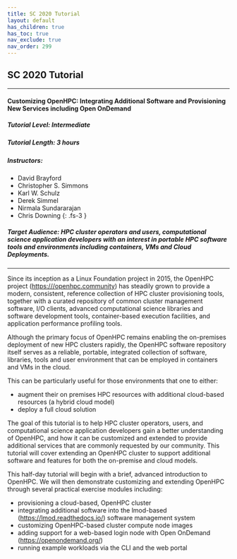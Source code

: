 ```yaml
---
title: SC 2020 Tutorial
layout: default
has_children: true
has_toc: true
nav_exclude: true
nav_order: 299
---
```


## SC 2020 Tutorial

---
#### Customizing OpenHPC: Integrating Additional Software and Provisioning New Services including Open OnDemand
##### Tutorial Level: Intermediate
##### Tutorial Length: 3 hours
##### Instructors:

* David Brayford
* Christopher S. Simmons
* Karl W. Schulz
* Derek Simmel
* Nirmala Sundararajan
* Chris Downing
{: .fs-3 }

##### Target Audience: HPC cluster operators and users, computational science application developers with an interest in portable HPC software tools and environments including containers, VMs and Cloud Deployments.


---

Since its inception as a Linux Foundation project in 2015, the OpenHPC project (<https:///openhpc.community>) 
has steadily grown to provide a modern, consistent, reference collection of HPC cluster provisioning tools, 
together with a curated repository of common cluster management software, I/O clients, advanced computational 
science libraries and software development tools, container-based execution facilities, and application 
performance profiling tools.

Although the primary focus of OpenHPC remains enabling the on-premises deployment of new HPC clusters rapidly, 
the OpenHPC software repository itself serves as a reliable, portable, integrated collection of software, 
libraries, tools and user environment that can be employed in containers and VMs in the cloud. 

This can be particularly useful for those environments that one to either:
* augment their on premises HPC resources with additional cloud-based resources (a hybrid cloud model)
* deploy a full cloud solution

The goal of this tutorial is to help HPC cluster operators, users, and computational science application 
developers gain a better understanding of OpenHPC, and how it can be customized and extended to provide 
additional services that are commonly requested by our community. This tutorial will cover extending an 
OpenHPC cluster to support additional software and features for both the on-premise and cloud models.

This half-day tutorial will begin with a brief, advanced introduction to OpenHPC. 
We will then demonstrate customizing and extending OpenHPC through several practical exercise modules 
including:
* provisioning a cloud-based, OpenHPC cluster
* integrating additional software into the lmod-based (<https://lmod.readthedocs.io/>)
software management system
* customizing OpenHPC-based cluster compute node images
* adding support for a web-based login node with Open OnDemand (<https://openondemand.org/>)
* running example workloads via the CLI and the web portal

